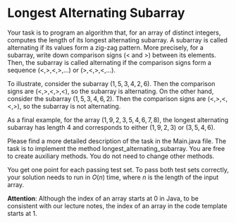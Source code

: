 # Longest Alternating Subarray


Your task is to program an algorithm that, for an array of distinct integers, computes the length of its longest alternating subarray. A subarray is called alternating if its values form a zig-zag pattern. More precisely, for a subarray, write down comparison signs ($<$ and $>$) between its elements. Then, the subarray is called alternating if the comparison signs form a sequence $(<, >, <, >, ...)$ or $(>, <, >, <, ...)$.

To illustrate, consider the subarray $(1, 5, 3, 4, 2, 6)$. Then the comparison signs are $(<, >, <, >, <)$, so the subarray is alternating. On the other hand, consider the subarray $(1, 5, 3, 4, 6, 2)$. Then the comparison signs are $(<, >, <, <, >)$, so the subarray is not alternating.

As a final example, for the array $(1, 9, 2, 3, 5, 4, 6, 7, 8)$, the longest alternating subarray has length $4$ and corresponds to either $(1, 9, 2, 3)$ or $(3, 5, 4, 6)$.

Please find a more detailed description of the task in the Main.java file. The task is to implement the method longest_alternating_subarray. You are free to create auxiliary methods. You do not need to change other methods. 

You get one point for each passing test set. To pass both test sets correctly, your solution needs to run in $O(n)$ time, where $n$ is the length of the input array.

**Attention**: Although the index of an array starts at 0 in Java, to be consistent with our lecture notes, the index of an array in the code template starts at 1. 